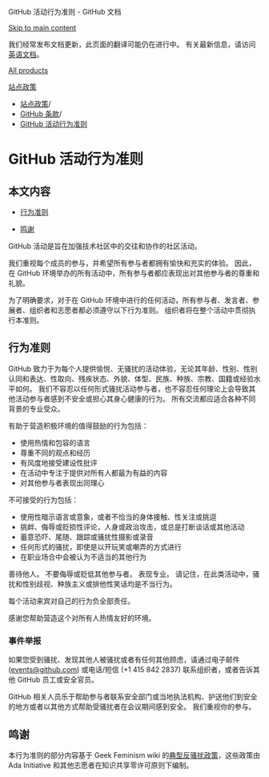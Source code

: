 GitHub 活动行为准则 - GitHub 文档

[Skip to main content](#main-content)

我们经常发布文档更新，此页面的翻译可能仍在进行中。 有关最新信息，请访问[英语文档](/en)。

[All products](/zh)

[站点政策](/zh/site-policy)

* [站点政策](/zh/site-policy)/
* [GitHub 条款](/zh/site-policy/github-terms)/
* [GitHub 活动行为准则](/zh/site-policy/github-terms/github-event-code-of-conduct)

GitHub 活动行为准则
==========

本文内容
----------

* [行为准则](#code-of-conduct)

* [鸣谢](#credit)

GitHub 活动是旨在加强技术社区中的交往和协作的社区活动。

我们重视每个成员的参与，并希望所有参与者都拥有愉快和充实的体验。 因此，在 GitHub 环境举办的所有活动中，所有参与者都应表现出对其他参与者的尊重和礼貌。

为了明确要求，对于在 GitHub 环境中进行的任何活动，所有参与者、发言者、参展者、组织者和志愿者都必须遵守以下行为准则。 组织者将在整个活动中贯彻执行本准则。

[](#code-of-conduct)行为准则
----------

GitHub 致力于为每个人提供愉悦、无骚扰的活动体验，无论其年龄、性别、性别认同和表达、性取向、残疾状态、外貌、体型、民族、种族、宗教、国籍或经验水平如何。 我们不容忍以任何形式骚扰活动参与者，也不容忍任何理论上会导致其他活动参与者感到不安全或担心其身心健康的行为。 所有交流都应适合各种不同背景的专业受众。

有助于营造积极环境的值得鼓励的行为包括：

* 使用热情和包容的语言
* 尊重不同的观点和经历
* 有风度地接受建设性批评
* 在活动中专注于提供对所有人都最为有益的内容
* 对其他参与者表现出同理心

不可接受的行为包括：

* 使用性暗示语言或意象，或者不恰当的身体接触、性关注或挑逗
* 挑衅、侮辱或贬损性评论，人身或政治攻击，或总是打断谈话或其他活动
* 蓄意恐吓、尾随、跟踪或骚扰性摄影或录音
* 任何形式的骚扰，即使是以开玩笑或嘲弄的方式进行
* 在职业场合中会被认为不适当的其他行为

善待他人。 不要侮辱或贬低其他参与者。 表现专业。 请记住，在此类活动中，骚扰和性别歧视、种族主义或排他性笑话均是不当行为。

每个活动来宾对自己的行为负全部责任。

感谢您帮助营造这个对所有人热情友好的环境。

### [](#reporting-an-incident)事件举报 ###

如果您受到骚扰、发现其他人被骚扰或者有任何其他顾虑，请通过电子邮件 ([events@github.com](mailto:events@github.com)) 或电话/短信 (+1 415 842 2837) 联系组织者，或者告诉其他 GitHub 员工或安全官员。

GitHub 相关人员乐于帮助参与者联系安全部门或当地执法机构、护送他们到安全的地方或者以其他方式帮助受骚扰者在会议期间感到安全。 我们重视你的参与。

[](#credit)鸣谢
----------

本行为准则的部分内容基于 Geek Feminism wiki 的[典型反骚扰政策](https://geekfeminism.wikia.org/wiki/Conference_anti-harassment/Policy)，这些政策由 Ada Initiative 和其他志愿者在知识共享零许可原则下编制。
